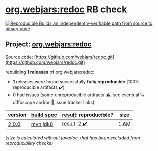 [org.webjars:redoc](https://central.sonatype.com/artifact/org.webjars/redoc/2.0.0/versions) RB check
=======

[![Reproducible Builds](https://reproducible-builds.org/images/logos/rb.svg) an independently-verifiable path from source to binary code](https://reproducible-builds.org/)

## Project: [org.webjars:redoc](https://central.sonatype.com/artifact/org.webjars/redoc/2.0.0/versions)

Source code: [https://github.com/webjars/redoc.git](https://github.com/webjars/redoc.git)

rebuilding **1 releases** of org.webjars:redoc:
- **1** releases were found successfully **fully reproducible** (100% reproducible artifacts :heavy_check_mark:),
- 0 had issues (some unreproducible artifacts :warning:, see eventual :mag: diffoscope and/or :memo: issue tracker links):

| version | [build spec](/BUILDSPEC.md) | [result](https://reproducible-builds.org/docs/jvm/): reproducible? | size |
| -- | --------- | ------ | -- |
| [2.0.0](https://central.sonatype.com/artifact/org.webjars/redoc/2.0.0/pom) | [mvn jdk8](redoc-2.0.0.buildspec) | [result](redoc-2.0.0.buildinfo): [2 :heavy_check_mark: ](redoc-2.0.0.buildcompare) | 1.6M |

<i>(size is calculated without javadoc, that has been excluded from reproducibility checks)</i>

